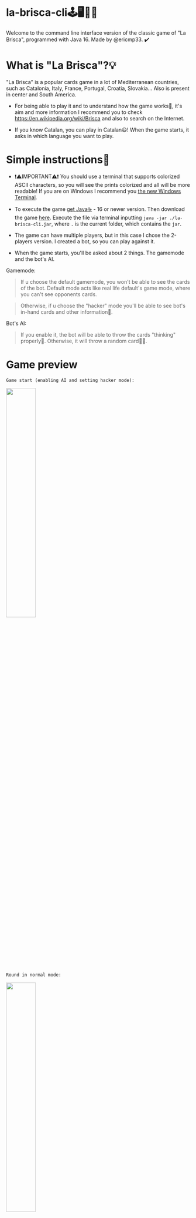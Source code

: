 # la-brisca-cli🕹️🖥️👨‍💻
Welcome to the command line interface version of the classic game of "La Brisca", programmed with Java 16. Made by @ericmp33. ✔️

# What is "La Brisca"?💡
"La Brisca" is a popular cards game in a lot of Mediterranean countries, such as Catalonia, Italy, France, Portugal, Croatia, Slovakia... Also is present in center and South America.

- For being able to play it and to understand how the game works🤔, it's aim and more information I recommend you to check https://en.wikipedia.org/wiki/Brisca and also to search on the Internet.

- If you know Catalan, you can play in Catalan😃! When the game starts, it asks in which language you want to play.

# Simple instructions📄
- ❗⚠️IMPORTANT⚠️❗ You should use a terminal that supports colorized ASCII characters, so you will see the prints colorized and all will be more readable! If you are on Windows I recommend you <a href="https://www.microsoft.com/en-us/p/windows-terminal/9n0dx20hk701" target="_blank">the new Windows Terminal</a>.

- To execute the game <a href="https://adoptium.net/?variant=openjdk16&jvmVariant=hotspot">get Java☕</a> - 16 or newer version. Then download the game <a href="https://github.com/ericmp33/la-brisca-cli/raw/main/out/artifacts/la_brisca_cli_jar/la-brisca-cli.jar">here</a>. Execute the file via terminal inputting `java -jar ./la-brisca-cli.jar`, where `.` is the current folder, which contains the `jar`.

- The game can have multiple players, but in this case I chose the 2-players version. I created a bot, so you can play against it.

- When the game starts, you'll be asked about 2 things. The gamemode and the bot's AI.

Gamemode:
> If u choose the default gamemode, you won't be able to see the cards of the bot. Default mode acts like real life default's game mode, where you can't see opponents cards.

> Otherwise, if u choose the "hacker" mode you'll be able to see bot's in-hand cards and other information👀.

Bot's AI:

> If you enable it, the bot will be able to throw the cards "thinking" properly🧠. Otherwise, it will throw a random card🤖🤪.

# Game preview
```
Game start (enabling AI and setting hacker mode):
```
<img src="https://user-images.githubusercontent.com/60661635/132427228-faf6387e-574b-4f8c-9874-7c088422d441.png" width="40%" height="40%"><br><br>

```
Round in normal mode:
```

<img src="https://user-images.githubusercontent.com/60661635/132427126-da388131-94f6-412b-b8e6-176c776c9f7f.png" width="40%" height="40%"><br><br>

```
Round in hacker mode:
```
<img src="https://user-images.githubusercontent.com/60661635/132427304-8127dcd5-4867-46d1-a5e3-8d2974701f97.png" width="40%" height="40%"><br><br>

```
Changing last card (7 of trump):
```
<img src="https://user-images.githubusercontent.com/60661635/132427336-240f3bbf-f04c-4c5c-983f-3f25a62ca27c.png" width="40%" height="40%"><br><br>
